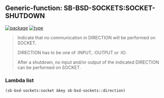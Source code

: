 ## Generic-function: SB-BSD-SOCKETS:SOCKET-SHUTDOWN
[![package](https://img.shields.io/badge/Package-SB--BSD--SOCKETS-5f9ea0.svg?style=social&colorA=999999)](../) [![type](https://img.shields.io/badge/Type-Generic--Function-5f9ea0.svg?style=social&colorA=999999)](../#generic-function) 

> Indicate that no communication in DIRECTION will be performed on
> SOCKET.
> 
> DIRECTION has to be one of :INPUT, :OUTPUT or :IO.
> 
> After a shutdown, no input and/or output of the indicated DIRECTION
> can be performed on SOCKET.

### Lambda list
```cl
(sb-bsd-sockets:socket &key sb-bsd-sockets::direction)
```
